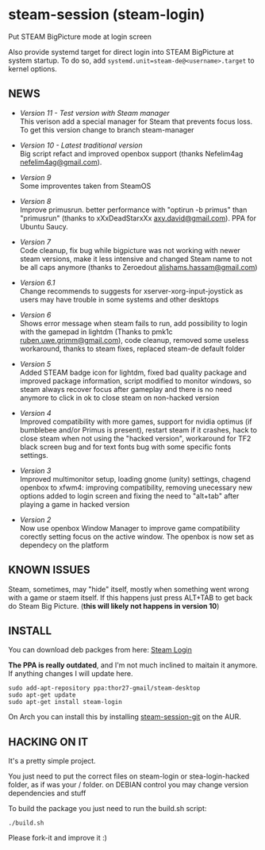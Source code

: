 steam-session (steam-login)
===========

Put STEAM BigPicture mode at login screen

Also provide systemd target for direct login into STEAM BigPicture at system startup.
To do so, add `systemd.unit=steam-de@<username>.target` to kernel options.

NEWS
----
* *Version 11 - Test version with Steam manager* <br/>
This  verison add a special manager for Steam that prevents focus loss.
To get this version change to branch steam-manager

* *Version 10 - Latest traditional version* <br/>
Big script refact and improved openbox support (thanks Nefelim4ag <nefelim4ag@gmail.com>).

* *Version 9* <br/>
Some improventes taken from SteamOS

* *Version 8* <br/>
Improve primusrun. better performance with "optirun -b primus" than "primusrun" (thanks to xXxDeadStarxXx <axy.david@gmail.com>). PPA for Ubuntu Saucy.

* *Version 7* <br/>
Code cleanup, fix bug while bigpicture was not working with newer steam versions, make it less intensive and changed Steam name to not be all caps anymore (thanks to Zeroedout <alishams.hassam@gmail.com>)

* *Version 6.1* <br/>
Change recommends to suggests for xserver-xorg-input-joystick as users may have trouble in some systems and other desktops

* *Version 6* <br/>
Shows error message when steam fails to run, add possibility to login with the gamepad in lightdm (Thanks to  pmk1c <ruben.uwe.grimm@gmail.com>), code cleanup, removed some useless workaround, thanks to steam fixes, replaced steam-de default folder

* *Version 5* <br/>
Added STEAM badge icon for lightdm, fixed bad quality package and improved package information, script modified to monitor windows, so steam always recover focus after gameplay and there is no need anymore to click in ok to close steam on non-hacked version

* *Version 4* <br/>
Improved compatibility with more games, support for nvidia optimus (if bumblebee and/or Primus is present), restart steam if it crashes, hack to close steam when not using the "hacked version", workaround for TF2 black screen bug and for text fonts bug with some specific fonts settings.

* *Version 3* <br/>
Improved multimonitor setup, loading gnome (unity) settings, chagend openbox to xfwm4: improving compatibility, removing unecessary new options added to login screen and fixing the need to "alt+tab" after playing a game in hacked version

* *Version 2* <br/>
Now use openbox Window Manager to improve game compatibility corectly setting focus on the active window. The openbox is now set as dependecy on the platform

KNOWN ISSUES
------------

Steam, sometimes, may "hide" itself, mostly when something went wrong with a game or staem itself. If this happens just press ALT+TAB to get back do Steam Big Picture. (**this will likely not happens in version 10**)

INSTALL
-------
You can download deb packges from here:  <a href="https://drive.google.com/drive/folders/0B0E1Hoh3ktodYnk4NF9VY1dnblE?usp=sharing">Steam Login</a>

**The PPA is really outdated**, and I'm not much inclined to maitain it anymore. If
anything changes I will update here.
```
sudo add-apt-repository ppa:thor27-gmail/steam-desktop
sudo apt-get update
sudo apt-get install steam-login
```

On Arch you can install this by installing <a href="https://aur.archlinux.org/packages/steam-session-git/">steam-session-git</a> on the AUR.

HACKING ON IT
-------------
It's a pretty simple project.

You just need to put the correct files on steam-login or stea-login-hacked folder, as if was your / folder. on DEBIAN control you may change version dependencies and stuff

To build the package you just need to run the build.sh script:

```
./build.sh
```

Please fork-it and improve it :)

